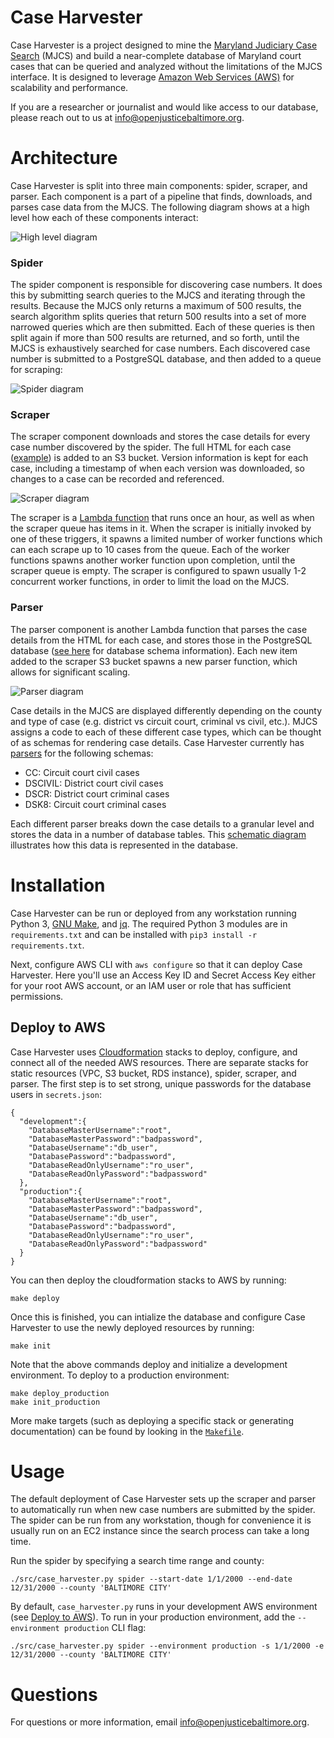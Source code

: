 # Case Harvester
Case Harvester is a project designed to mine the [Maryland Judiciary Case Search](http://casesearch.courts.state.md.us/casesearch/inquiry-index.jsp) (MJCS) and build a near-complete database of Maryland court cases that can be queried and analyzed without the limitations of the MJCS interface. It is designed to leverage [Amazon Web Services (AWS)](https://aws.amazon.com/) for scalability and performance.

If you are a researcher or journalist and would like access to our database, please reach out to us at [info@openjusticebaltimore.org](mailto:info@openjusticebaltimore.org).

# Architecture
Case Harvester is split into three main components: spider, scraper, and parser. Each component is a part of a pipeline that finds, downloads, and parses case data from the MJCS. The following diagram shows at a high level how each of these components interact:

![High level diagram](./img/main.svg)

### Spider
The spider component is responsible for discovering case numbers. It does this by submitting search queries to the MJCS and iterating through the results. Because the MJCS only returns a maximum of 500 results, the search algorithm splits queries that return 500 results into a set of more narrowed queries which are then submitted. Each of these queries is then split again if more than 500 results are returned, and so forth, until the MJCS is exhaustively searched for case numbers. Each discovered case number is submitted to a PostgreSQL database, and then added to a queue for scraping:

![Spider diagram](./img/spider.svg)

### Scraper
The scraper component downloads and stores the case details for every case number discovered by the spider. The full HTML for each case ([example](http://casesearch.courts.state.md.us/casesearch/inquiryDetail.jis?caseId=116090001&loc=69&detailLoc=DSK8)) is added to an S3 bucket. Version information is kept for each case, including a timestamp of when each version was downloaded, so changes to a case can be recorded and referenced.

![Scraper diagram](./img/scraper.svg)

The scraper is a [Lambda function](https://aws.amazon.com/lambda/) that runs once an hour, as well as when the scraper queue has items in it. When the scraper is initially invoked by one of these triggers, it spawns a limited number of worker functions which can each scrape up to 10 cases from the queue. Each of the worker functions spawns another worker function upon completion, until the scraper queue is empty. The scraper is configured to spawn usually 1-2 concurrent worker functions, in order to limit the load on the MJCS.

### Parser
The parser component is another Lambda function that parses the case details from the HTML for each case, and stores those in the PostgreSQL database ([see here](https://disman.tl/mjcs/docs/) for database schema information). Each new item added to the scraper S3 bucket spawns a new parser function, which allows for significant scaling.

![Parser diagram](./img/parser.svg)

Case details in the MJCS are displayed differently depending on the county and type of case (e.g. district vs circuit court, criminal vs civil, etc.). MJCS assigns a code to each of these different case types, which can be thought of as schemas for rendering case details. Case Harvester currently has [parsers](src/mjcs/parser) for the following schemas:
* CC: Circuit court civil cases
* DSCIVIL: District court civil cases
* DSCR: District court criminal cases
* DSK8: Circuit court criminal cases

Each different parser breaks down the case details to a granular level and stores the data in a number of database tables. This [schematic diagram](https://disman.tl/mjcs/docs/relationships.html) illustrates how this data is represented in the database.

# Installation
Case Harvester can be run or deployed from any workstation running Python 3, [GNU Make](https://www.gnu.org/software/make/), and [jq](https://stedolan.github.io/jq/). The required Python 3 modules are in `requirements.txt` and can be installed with `pip3 install -r requirements.txt`.

Next, configure AWS CLI with `aws configure` so that it can deploy Case Harvester. Here you'll use an Access Key ID and Secret Access Key either for your root AWS account, or an IAM user or role that has sufficient permissions.

## Deploy to AWS
Case Harvester uses [Cloudformation](https://aws.amazon.com/cloudformation/) stacks to deploy, configure, and connect all of the needed AWS resources. There are separate stacks for static resources (VPC, S3 bucket, RDS instance), spider, scraper, and parser. The first step is to set strong, unique passwords for the database users in `secrets.json`:

```
{
  "development":{
    "DatabaseMasterUsername":"root",
    "DatabaseMasterPassword":"badpassword",
    "DatabaseUsername":"db_user",
    "DatabasePassword":"badpassword",
    "DatabaseReadOnlyUsername":"ro_user",
    "DatabaseReadOnlyPassword":"badpassword"
  },
  "production":{
    "DatabaseMasterUsername":"root",
    "DatabaseMasterPassword":"badpassword",
    "DatabaseUsername":"db_user",
    "DatabasePassword":"badpassword",
    "DatabaseReadOnlyUsername":"ro_user",
    "DatabaseReadOnlyPassword":"badpassword"
  }
}
```

You can then deploy the cloudformation stacks to AWS by running:

```
make deploy
```

Once this is finished, you can intialize the database and configure Case Harvester to use the newly deployed resources by running:

```
make init
```

Note that the above commands deploy and initialize a development environment. To deploy to a production environment:

```
make deploy_production
make init_production
```

More make targets (such as deploying a specific stack or generating documentation) can be found by looking in the [`Makefile`](Makefile).

# Usage
The default deployment of Case Harvester sets up the scraper and parser to automatically run when new case numbers are submitted by the spider. The spider can be run from any workstation, though for convenience it is usually run on an EC2 instance since the search process can take a long time.

Run the spider by specifying a search time range and county:
```
./src/case_harvester.py spider --start-date 1/1/2000 --end-date 12/31/2000 --county 'BALTIMORE CITY'
```

By default, `case_harvester.py` runs in your development AWS environment (see [Deploy to AWS](#deploy-to-aws)). To run in your production environment, add the `--environment production` CLI flag:

```
./src/case_harvester.py spider --environment production -s 1/1/2000 -e 12/31/2000 --county 'BALTIMORE CITY'
```

# Questions
For questions or more information, email [info@openjusticebaltimore.org](mailto:info@openjusticebaltimore.org).
